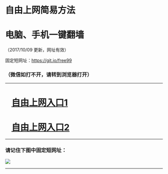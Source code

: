 ﻿# 自由上网简易方法

# 电脑、手机一键翻墙

（2017/10/09 更新，网址有效）

固定短网址：https://git.io/free99

### （微信如打不开，请转到浏览器打开）


***





# &nbsp;&nbsp; <a href="http://ft1619214348.fwq-tz-1001.info/fwqtz01.html?t=100900120345 " target="_blank">自由上网入口1</a>
# &nbsp;&nbsp; <a href="http://ft1910515099.fwq-tz-1002.info/fwqtz02.html?t=100900128914 " target="_blank">自由上网入口2</a>
***

### 请记住下图中固定短网址：

<img src="https://s3-us-west-2.amazonaws.com/fwq-1001/yjfq-20170905okok.png" /> 


***

